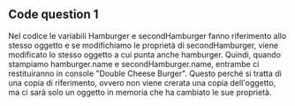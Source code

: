 ## Code question 1

Nel codice le variabili Hamburger e  secondHamburger fanno riferimento allo stesso oggetto e se modifichiamo le proprietà di secondHamburger, viene modificato lo stesso oggetto a cui punta anche hamburger. Quindi, quando stampiamo hamburger.name e secondHamburger.name, entrambe ci restituiranno in console "Double Cheese Burger". Questo perché si tratta di una copia di riferimento, ovvero non viene crerata una copia dell'oggetto, ma ci sarà solo un oggetto in memoria che ha cambiato le sue proprietà.